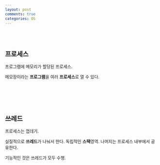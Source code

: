 ```yaml
---
layout: post
comments: true
categories: OS
---
```


<br><br>

## 프로세스

 프로그램에 메모리가 할당된 프로세스. <br>

메모장이라는 **프로그램**을 여러 **프로세스**로 열 수 있다.<br><br><br><br>

<br>

## 쓰레드

프로세스는 껍데기.<br>

실질적으로 **쓰레드**가 나눠서 한다. 독립적인 **스택**영역. 나머지는 프로세스 내부에서 공유한다.<br>

기능적인 것은 쓰레드가 모두 수행.<br>